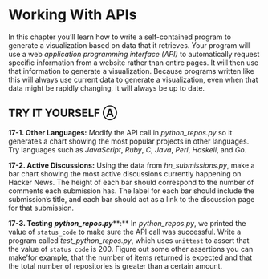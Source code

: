 # Working With APIs

In this chapter you’ll learn how to write a self-contained program to
generate a visualization based on data that it retrieves. Your program
will use a web *application programming interface (API)* to
automatically request specific information from a website rather than
entire pages. It will then use that information to generate a
visualization. Because programs written like this will always use
current data to generate a visualization, even when that data might be
rapidly changing, it will always be up to date.

## TRY IT YOURSELF Ⓐ

<span id="ch17exe1"></span>**17-1. Other Languages:** Modify the API
call in *python_repos.py* so it generates a chart showing the most
popular projects in other languages. Try languages such as *JavaScript*,
*Ruby*, *C*, *Java*, *Perl*, *Haskell*, and *Go*.

<span id="ch17exe2"></span>**17-2. Active Discussions:** Using the data
from *hn_submissions.py*, make a bar chart showing the most active
discussions currently happening on Hacker News. The height of each bar
should correspond to the number of comments each submission has. The
label for each bar should include the submission&rsquo;s title, and each bar
should act as a link to the discussion page for that submission.

<span id="ch17exe3"></span>**17-3. Testing** ***python_repos.py*****:**
In *python_repos.py*, we printed the value of `status_code` to make sure
the API call was successful. Write a program called
*test_python_repos.py*, which uses `unittest` to assert that the value
of `status_code` is 200. Figure out some other assertions you can
make&rsquo;for example, that the number of items returned is expected and that
the total number of repositories is greater than a certain amount.


